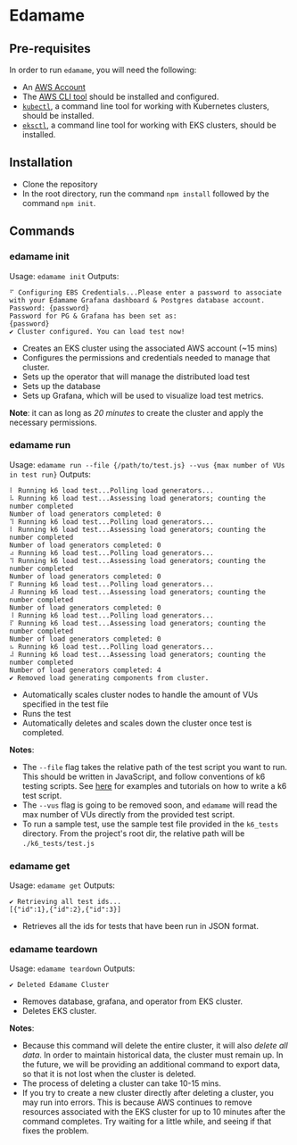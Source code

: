 # Edamame

## Pre-requisites

In order to run `edamame`, you will need the following:

- An [AWS Account](https://docs.aws.amazon.com/SetUp/latest/UserGuide/setup-prereqs-instructions.html)
- The [AWS CLI tool](https://docs.aws.amazon.com/cli/latest/userguide/cli-chap-getting-started.html) should be installed and configured.
- [`kubectl`](https://kubernetes.io/docs/tasks/tools/#kubectl), a command line tool for working with Kubernetes clusters, should be installed.
- [`eksctl`](https://docs.aws.amazon.com/eks/latest/userguide/eksctl.html), a command line tool for working with EKS clusters, should be installed.

## Installation

- Clone the repository
- In the root directory, run the command `npm install` followed by the command `npm init`.

## Commands

### edamame init

Usage: `edamame init`
Outputs:

```
⠋ Configuring EBS Credentials...Please enter a password to associate with your Edamame Grafana dashboard & Postgres database account.
Password: {password}
Password for PG & Grafana has been set as:
{password}
✔ Cluster configured. You can load test now!
```

- Creates an EKS cluster using the associated AWS account (~15 mins)
- Configures the permissions and credentials needed to manage that cluster.
- Sets up the operator that will manage the distributed load test
- Sets up the database
- Sets up Grafana, which will be used to visualize load test metrics.

**Note**: it can as long as *20 minutes* to create the cluster and apply the necessary permissions.

### edamame run

Usage: `edamame run --file {/path/to/test.js} --vus {max number of VUs in test run}`
Outputs:

```
⠇ Running k6 load test...Polling load generators...
⠧ Running k6 load test...Assessing load generators; counting the number completed
Number of load generators completed: 0
⠹ Running k6 load test...Polling load generators...
⠇ Running k6 load test...Assessing load generators; counting the number completed
Number of load generators completed: 0
⠴ Running k6 load test...Polling load generators...
⠹ Running k6 load test...Assessing load generators; counting the number completed
Number of load generators completed: 0
⠏ Running k6 load test...Polling load generators...
⠼ Running k6 load test...Assessing load generators; counting the number completed
Number of load generators completed: 0
⠸ Running k6 load test...Polling load generators...
⠏ Running k6 load test...Assessing load generators; counting the number completed
Number of load generators completed: 0
⠦ Running k6 load test...Polling load generators...
⠼ Running k6 load test...Assessing load generators; counting the number completed
Number of load generators completed: 4
✔ Removed load generating components from cluster.
```

- Automatically scales cluster nodes to handle the amount of VUs specified in the test file
- Runs the test
- Automatically deletes and scales down the cluster once test is completed.

**Notes**:

- The `--file` flag takes the relative path of the test script you want to run. This should be written in JavaScript, and follow conventions of k6 testing scripts. See [here](https://k6.io/docs/examples/) for examples and tutorials on how to write a k6 test script.
- The `--vus` flag is going to be removed soon, and `edamame` will read the max number of VUs directly from the provided test script.
- To run a sample test, use the sample test file provided in the `k6_tests` directory. From the project's root dir, the relative path will be `./k6_tests/test.js`

### edamame get

Usage: `edamame get`
Outputs:

```
✔ Retrieving all test ids...
[{"id":1},{"id":2},{"id":3}]
```

- Retrieves all the ids for tests that have been run in JSON format.

### edamame teardown

Usage: `edamame teardown`
Outputs:

```
✔ Deleted Edamame Cluster
```

- Removes database, grafana, and operator from EKS cluster.
- Deletes EKS cluster.

**Notes**:

- Because this command will delete the entire cluster, it will also *delete all data*. In order to maintain historical data, the cluster must remain up. In the future, we will be providing an additional command to export data, so that it is not lost when the cluster is deleted.
- The process of deleting a cluster can take 10-15 mins.
- If you try to create a new cluster directly after deleting a cluster, you may run into errors. This is because AWS continues to remove resources associated with the EKS cluster for up to 10 minutes after the command completes. Try waiting for a little while, and seeing if that fixes the problem.
